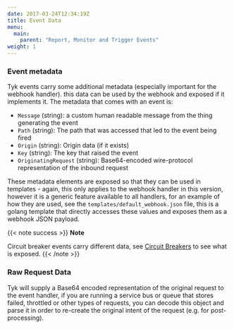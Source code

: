 ```yaml
---
date: 2017-03-24T12:34:19Z
title: Event Data
menu:
  main:
    parent: "Report, Monitor and Trigger Events"
weight: 1 
---
```


### Event metadata

Tyk events carry some additional metadata (especially important for the webhook handler). this data can be used by the webhook and exposed if it implements it. The metadata that comes with an event is:

*   `Message` (string): a custom human readable message from the thing generating the event
*   `Path` (string): The path that was accessed that led to the event being fired
*   `Origin` (string): Origin data (if it exists)
*   `Key` (string): The key that raised the event
*   `OriginatingRequest` (string): Base64-encoded wire-protocol representation of the inbound request

These metadata elements are exposed so that they can be used in templates - again, this only applies to the webhook handler in this version, however it is a generic feature available to all handlers, for an example of how they are used, see the `templates/default_webhook.json` file, this is a golang template that directly accesses these values and exposes them as a webhook JSON payload.

{{< note success >}}
**Note**  

Circuit breaker events carry different data, see [Circuit Breakers](/planning-for-production/ensure-high-availability/circuit-breakers/) to see what is exposed.
{{< /note >}}


### Raw Request Data

Tyk will supply a Base64 encoded representation of the original request to the event handler, if you are running a service bus or queue that stores failed, throttled or other types of requests, you can decode this object and parse it in order to re-create the original intent of the request (e.g. for post-processing).